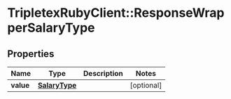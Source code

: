 # TripletexRubyClient::ResponseWrapperSalaryType

## Properties
Name | Type | Description | Notes
------------ | ------------- | ------------- | -------------
**value** | [**SalaryType**](SalaryType.md) |  | [optional] 



